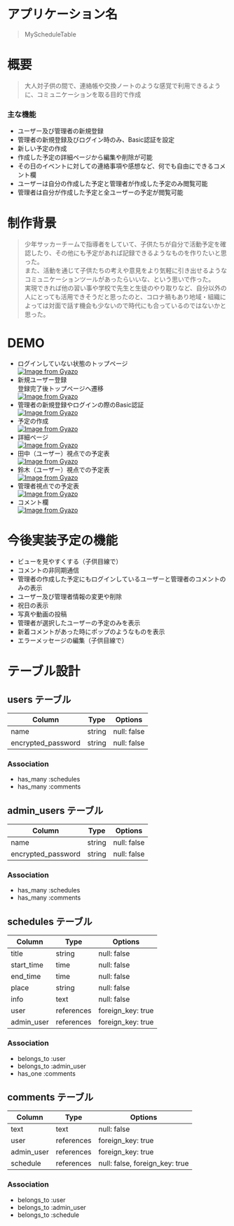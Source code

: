 # アプリケーション名
> MyScheduleTable

# 概要
> 大人対子供の間で、連絡帳や交換ノートのような感覚で利用できるように、コミュニケーションを取る目的で作成  
### 主な機能  
- ユーザー及び管理者の新規登録
- 管理者の新規登録及びログイン時のみ、Basic認証を設定
- 新しい予定の作成
- 作成した予定の詳細ページから編集や削除が可能
- その日のイベントに対しての連絡事項や感想など、何でも自由にできるコメント欄
- ユーザーは自分の作成した予定と管理者が作成した予定のみ閲覧可能
- 管理者は自分が作成した予定と全ユーザーの予定が閲覧可能

# 制作背景
> 少年サッカーチームで指導者をしていて、子供たちが自分で活動予定を確認したり、その他にも予定があれば記録できるようなものを作りたいと思った。  
> また、活動を通じて子供たちの考えや意見をより気軽に引き出せるようなコミュニケーションツールがあったらいいな、という思いで作った。  
> 実現できれば他の習い事や学校で先生と生徒のやり取りなど、自分以外の人にとっても活用できそうだと思ったのと、コロナ禍もあり地域・組織によっては対面で話す機会も少ないので時代にも合っているのではないかと思った。


# DEMO
- ログインしていない状態のトップページ  
[![Image from Gyazo](https://i.gyazo.com/1c8186b1d8208c3344394cd0d315e285.png)](https://gyazo.com/1c8186b1d8208c3344394cd0d315e285)
- 新規ユーザー登録  
登録完了後トップページへ遷移  
[![Image from Gyazo](https://i.gyazo.com/71c50881e6479e89f51e3821db7de133.gif)](https://gyazo.com/71c50881e6479e89f51e3821db7de133)
- 管理者の新規登録やログインの際のBasic認証  
[![Image from Gyazo](https://i.gyazo.com/4435554b46efc437dbb9eab27064d02f.png)](https://gyazo.com/4435554b46efc437dbb9eab27064d02f)
- 予定の作成  
[![Image from Gyazo](https://i.gyazo.com/cc1fd6bc3fb431271b58b4c8929e2dc2.gif)](https://gyazo.com/cc1fd6bc3fb431271b58b4c8929e2dc2)
- 詳細ページ  
[![Image from Gyazo](https://i.gyazo.com/289c41a6e724f0bf11e430e82f794d49.png)](https://gyazo.com/289c41a6e724f0bf11e430e82f794d49)
- 田中（ユーザー）視点での予定表  
[![Image from Gyazo](https://i.gyazo.com/932aa37aa2f506896057fa6eb5d202d9.png)](https://gyazo.com/932aa37aa2f506896057fa6eb5d202d9)
- 鈴木（ユーザー）視点での予定表  
[![Image from Gyazo](https://i.gyazo.com/848a766549803273386fabc9c92573c2.png)](https://gyazo.com/848a766549803273386fabc9c92573c2)
- 管理者視点での予定表  
[![Image from Gyazo](https://i.gyazo.com/baf259d3bb77ef8e4739d426547256ac.png)](https://gyazo.com/baf259d3bb77ef8e4739d426547256ac)
- コメント欄  
[![Image from Gyazo](https://i.gyazo.com/e765305ed928a6b8094d850851d0cbcb.png)](https://gyazo.com/e765305ed928a6b8094d850851d0cbcb)

# 今後実装予定の機能
- ビューを見やすくする（子供目線で）
- コメントの非同期通信
- 管理者の作成した予定にもログインしているユーザーと管理者のコメントのみの表示
- ユーザー及び管理者情報の変更や削除
- 祝日の表示
- 写真や動画の投稿
- 管理者が選択したユーザーの予定のみを表示
- 新着コメントがあった時にポップのようなものを表示
- エラーメッセージの編集（子供目線で）

# テーブル設計

## users テーブル

| Column             | Type    | Options     |
| ------------------ | ------- | ----------- |
| name               | string  | null: false |
| encrypted_password | string  | null: false |

### Association

- has_many :schedules
- has_many :comments


## admin_users テーブル

| Column             | Type    | Options     |
| ------------------ | ------- | ----------- |
| name               | string  | null: false |
| encrypted_password | string  | null: false |

### Association

- has_many :schedules
- has_many :comments


## schedules テーブル

| Column     | Type       | Options           |
| ---------- | ---------- | ----------------- |
| title      | string     | null: false       |
| start_time | time       | null: false       |
| end_time   | time       | null: false       |
| place      | string     | null: false       |
| info       | text       | null: false       |
| user       | references | foreign_key: true |
| admin_user | references | foreign_key: true |

### Association

- belongs_to :user
- belongs_to :admin_user
- has_one :comments


## comments テーブル

| Column     | Type       | Options                        |
| ---------- | ---------- | ------------------------------ |
| text       | text       | null: false                    |
| user       | references | foreign_key: true              |
| admin_user | references | foreign_key: true              |
| schedule   | references | null: false, foreign_key: true |

### Association

- belongs_to :user
- belongs_to :admin_user
- belongs_to :schedule